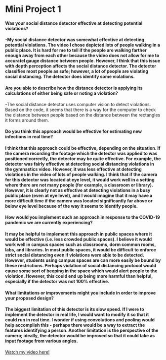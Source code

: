 # Mini Project 1
#### Was your social distance detector effective at detecting potential violations? 
#### -My social distance detector was somewhat effective at detecting potential violations. The video I chose depicted lots of people walking in a public place. It is hard for me to tell if the people are walking farther enough away from each other because the video does not allow for me to accuratel gauge distance between people. However, I think that this issue with depth perception affects the social distance detector. The detector classifies most people as safe; however, a lot of people are violating social distancing. The detector does identify some violations.
#### Are you able to describe how the distance detector is applying its calculations of either being safe or noting a violation?
-The social distance detector uses computer vision to detect violations. Based on the code, it seems that there is a way for the computer to check the distance between people based on the distance between the rectangles it forms around them. 

#### Do you think this approach would be effective for estimating new infections in real time?
#### I think that this approach could be effective, depending on the situation. If the camera recording the footage which the detector was applied to was positioned correctly, the detector may be quite effective. For example, the detector was fairly effective at detecting social distancing violations in the gymnastics video. However, it was less effective at detecting violations in the video of lots of people walking. I think that if the camera for this detector was located at eye level, it would work well in a setting where there are not many people (for example, a classroom or library). However, it is clearly not as effective at detecting violations in a busy public place (even at eye level), and I would imagine that it may have a more difficult time if the camera was located significantly far above or below eye level because of the way it seems to identify people.
#### How would you implement such an approach in response to the COVID-19 pandemic we are currently experiencing?
#### It may be helpful to implement this approach in public spaces where it would be effective (i.e. less crowded public spaces). I believe it would work well in campus spaces such as classrooms, dorm common rooms, labs, and libraries. In most public spaces, it would be difficult to enforce strict social distancing even if violations were able to be detected. However, students using campus spaces are can more easily be bound by these restrictions. Perhaps violation of social distancing protocol would cause some sort of beeping in the space which would alert people to the violation. However, this could end up being more harmful than helpful, especially if the detector was not 100% effective.
#### What limitations or improvements might you include in order to improve your proposed design?
#### The biggest limitation of this detector is its slow speed. If I were to implement the detector in real life, I would want to modify it so that it could run in real time. I wonder if using convolutions and pooling would help accomplish this - perhaps there would be a way to extract the features identifying a person. Another limitation is the perspective of the camera; ideally, the detector would be improved so that it could take as input footage from various angles.
[Watch my video here!](https://youtu.be/Ho9KvAZNfq8)
